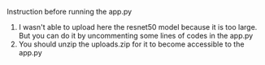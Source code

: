 Instruction before running the app.py

1. I wasn't able to upload here the resnet50 model because it is too large. But you can do it by uncommenting some lines of codes in the app.py
2. You should unzip the uploads.zip for it to become accessible to the app.py
